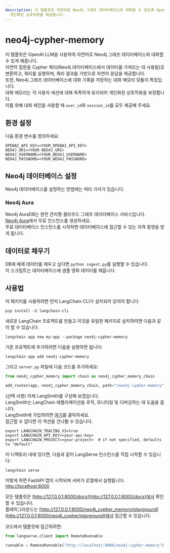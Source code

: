 ```yaml
---
description: 이 템플릿은 자연어로 Neo4j 그래프 데이터베이스와 대화할 수 있도록 OpenAI LLM을 활용합니다. 대화 기록을 저장하여
  개인화된 상호작용을 제공합니다.
---
```


# neo4j-cypher-memory

이 템플릿은 OpenAI LLM을 사용하여 자연어로 Neo4j 그래프 데이터베이스와 대화할 수 있게 해줍니다.  
자연어 질문을 Cypher 쿼리(Neo4j 데이터베이스에서 데이터를 가져오는 데 사용됨)로 변환하고, 쿼리를 실행하며, 쿼리 결과를 기반으로 자연어 응답을 제공합니다.  
또한, Neo4j 그래프 데이터베이스에 대화 기록을 저장하는 대화 메모리 모듈이 특징입니다.  
대화 메모리는 각 사용자 세션에 대해 독특하게 유지되어 개인화된 상호작용을 보장합니다.  
이를 위해 대화 체인을 사용할 때 `user_id`와 `session_id`를 모두 제공해 주세요.

## 환경 설정

다음 환경 변수를 정의하세요:

```
OPENAI_API_KEY=<YOUR_OPENAI_API_KEY>
NEO4J_URI=<YOUR_NEO4J_URI>
NEO4J_USERNAME=<YOUR_NEO4J_USERNAME>
NEO4J_PASSWORD=<YOUR_NEO4J_PASSWORD>
```


## Neo4j 데이터베이스 설정

Neo4j 데이터베이스를 설정하는 방법에는 여러 가지가 있습니다.

### Neo4j Aura

Neo4j AuraDB는 완전 관리형 클라우드 그래프 데이터베이스 서비스입니다.  
[Neo4j Aura](https://neo4j.com/cloud/platform/aura-graph-database?utm_source=langchain&utm_content=langserve)에서 무료 인스턴스를 생성하세요.  
무료 데이터베이스 인스턴스를 시작하면 데이터베이스에 접근할 수 있는 자격 증명을 받게 됩니다.

## 데이터로 채우기

DB에 예제 데이터를 채우고 싶다면 `python ingest.py`를 실행할 수 있습니다.  
이 스크립트는 데이터베이스에 샘플 영화 데이터를 채웁니다.

## 사용법

이 패키지를 사용하려면 먼저 LangChain CLI가 설치되어 있어야 합니다:

```shell
pip install -U langchain-cli
```


새로운 LangChain 프로젝트를 만들고 이것을 유일한 패키지로 설치하려면 다음과 같이 할 수 있습니다:

```shell
langchain app new my-app --package neo4j-cypher-memory
```


기존 프로젝트에 추가하려면 다음을 실행하면 됩니다:

```shell
langchain app add neo4j-cypher-memory
```


그리고 `server.py` 파일에 다음 코드를 추가하세요:  
```python
from neo4j_cypher_memory import chain as neo4j_cypher_memory_chain

add_routes(app, neo4j_cypher_memory_chain, path="/neo4j-cypher-memory")
```


(선택 사항) 이제 LangSmith를 구성해 보겠습니다.  
LangSmith는 LangChain 애플리케이션을 추적, 모니터링 및 디버깅하는 데 도움을 줍니다.  
LangSmith에 가입하려면 [여기](https://smith.langchain.com/)를 클릭하세요.  
접근할 수 없다면 이 섹션을 건너뛸 수 있습니다.

```shell
export LANGCHAIN_TRACING_V2=true
export LANGCHAIN_API_KEY=<your-api-key>
export LANGCHAIN_PROJECT=<your-project>  # if not specified, defaults to "default"
```


이 디렉토리 내에 있다면, 다음과 같이 LangServe 인스턴스를 직접 시작할 수 있습니다:

```shell
langchain serve
```


이렇게 하면 FastAPI 앱이 시작되며 서버가 로컬에서 실행됩니다.  
[http://localhost:8000](http://localhost:8000)

모든 템플릿은 [http://127.0.0.1:8000/docs](http://127.0.0.1:8000/docs)에서 확인할 수 있습니다.  
플레이그라운드는 [http://127.0.0.1:8000/neo4j_cypher_memory/playground](http://127.0.0.1:8000/neo4j_cypher/playground)에서 접근할 수 있습니다.

코드에서 템플릿에 접근하려면:

```python
from langserve.client import RemoteRunnable

runnable = RemoteRunnable("http://localhost:8000/neo4j-cypher-memory")
```